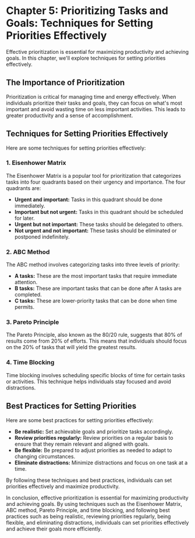 Chapter 5: Prioritizing Tasks and Goals: Techniques for Setting Priorities Effectively
======================================================================================

Effective prioritization is essential for maximizing productivity and achieving goals. In this chapter, we'll explore techniques for setting priorities effectively.

The Importance of Prioritization
--------------------------------

Prioritization is critical for managing time and energy effectively. When individuals prioritize their tasks and goals, they can focus on what's most important and avoid wasting time on less important activities. This leads to greater productivity and a sense of accomplishment.

Techniques for Setting Priorities Effectively
---------------------------------------------

Here are some techniques for setting priorities effectively:

### 1. Eisenhower Matrix

The Eisenhower Matrix is a popular tool for prioritization that categorizes tasks into four quadrants based on their urgency and importance. The four quadrants are:

* **Urgent and important:** Tasks in this quadrant should be done immediately.
* **Important but not urgent:** Tasks in this quadrant should be scheduled for later.
* **Urgent but not important:** These tasks should be delegated to others.
* **Not urgent and not important:** These tasks should be eliminated or postponed indefinitely.

### 2. ABC Method

The ABC method involves categorizing tasks into three levels of priority:

* **A tasks:** These are the most important tasks that require immediate attention.
* **B tasks:** These are important tasks that can be done after A tasks are completed.
* **C tasks:** These are lower-priority tasks that can be done when time permits.

### 3. Pareto Principle

The Pareto Principle, also known as the 80/20 rule, suggests that 80% of results come from 20% of efforts. This means that individuals should focus on the 20% of tasks that will yield the greatest results.

### 4. Time Blocking

Time blocking involves scheduling specific blocks of time for certain tasks or activities. This technique helps individuals stay focused and avoid distractions.

Best Practices for Setting Priorities
-------------------------------------

Here are some best practices for setting priorities effectively:

* **Be realistic:** Set achievable goals and prioritize tasks accordingly.
* **Review priorities regularly:** Review priorities on a regular basis to ensure that they remain relevant and aligned with goals.
* **Be flexible:** Be prepared to adjust priorities as needed to adapt to changing circumstances.
* **Eliminate distractions:** Minimize distractions and focus on one task at a time.

By following these techniques and best practices, individuals can set priorities effectively and maximize productivity.

In conclusion, effective prioritization is essential for maximizing productivity and achieving goals. By using techniques such as the Eisenhower Matrix, ABC method, Pareto Principle, and time blocking, and following best practices such as being realistic, reviewing priorities regularly, being flexible, and eliminating distractions, individuals can set priorities effectively and achieve their goals more efficiently.
